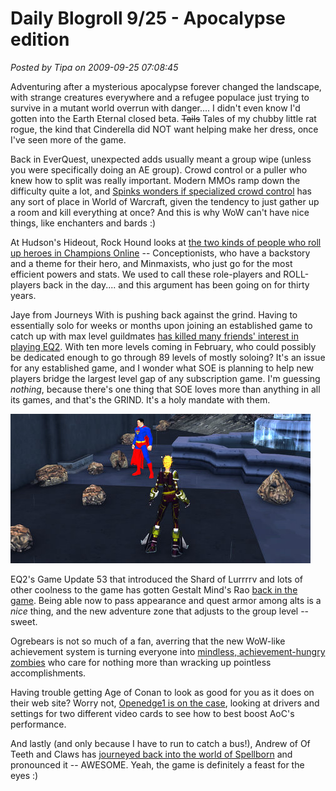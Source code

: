 # Daily Blogroll 9/25 - Apocalypse edition

*Posted by Tipa on 2009-09-25 07:08:45*

Adventuring after a mysterious apocalypse forever changed the landscape, with strange creatures everywhere and a refugee populace just trying to survive in a mutant world overrun with danger.... I didn't even know I'd gotten into the Earth Eternal closed beta. ~~Tails~~ Tales of my chubby little rat rogue, the kind that Cinderella did NOT want helping make her dress, once I've seen more of the game.

Back in EverQuest, unexpected adds usually meant a group wipe (unless you were specifically doing an AE group). Crowd control or a puller who knew how to split was really important. Modern MMOs ramp down the difficulty quite a lot, and [Spinks wonders if specialized crowd control](http://spinksville.wordpress.com/2009/09/25/crowd-control-the-marmite-of-mmos/) has any sort of place in World of Warcraft, given the tendency to just gather up a room and kill everything at once? And this is why WoW can't have nice things, like enchanters and bards :)

At Hudson's Hideout, Rock Hound looks at [the two kinds of people who roll up heroes in Champions Online](http://hudshideout.com/blog/?p=3383) -- Conceptionists, who have a backstory and a theme for their hero, and Minmaxists, who just go for the most efficient powers and stats. We used to call these role-players and ROLL-players back in the day.... and this argument has been going on for thirty years.

Jaye from Journeys With is pushing back against the grind. Having to essentially solo for weeks or months upon joining an established game to catch up with max level guildmates [has killed many friends' interest in playing EQ2](http://www.journeyswithjaye.com/?p=1459). With ten more levels coming in February, who could possibly be dedicated enough to go through 89 levels of mostly soloing? It's an issue for any established game, and I wonder what SOE is planning to help new players bridge the largest level gap of any subscription game. I'm guessing *nothing*, because there's one thing that SOE loves more than anything in all its games, and that's the GRIND. It's a holy mandate with them.

![It's .... Superdude!](../../../uploads/2009/09/GameClient-2009-09-24-21-31-22-51.jpg "It's .... Superdude!")

EQ2's Game Update 53 that introduced the Shard of Lurrrrv and lots of other coolness to the game has gotten Gestalt Mind's Rao [back in the game](http://raoworld.wordpress.com/2009/09/24/incoming-train-of-fun/). Being able now to pass appearance and quest armor among alts is a *nice* thing, and the new adventure zone that adjusts to the group level -- sweet.

Ogrebears is not so much of a fan, averring that the new WoW-like achievement system is turning everyone into [mindless, achievement-hungry zombies](http://ogrebear.com/?p=1351) who care for nothing more than wracking up pointless accomplishments.

Having trouble getting Age of Conan to look as good for you as it does on their web site? Worry not, [Openedge1 is on the case](http://simple-n-complex.blogspot.com/2009/09/age-of-conan-this-is-uh-setup.html), looking at drivers and settings for two different video cards to see how to best boost AoC's performance.

And lastly (and only because I have to run to catch a bus!), Andrew of Of Teeth and Claws has [journeyed back into the world of Spellborn](http://teethandclaws.blogspot.com/2009/09/dabbling-in-spellborn.html) and pronounced it -- AWESOME. Yeah, the game is definitely a feast for the eyes :)

